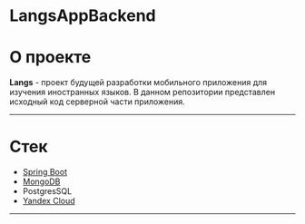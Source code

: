 # LangsAppBackend

# О проекте
**Langs** - проект будущей разработки мобильного приложения для изучения иностранных языков.
В данном репозитории представлен исходный код серверной части приложения.
___
# Стек
- [Spring Boot](https://mvnrepository.com/artifact/org.springframework.boot/spring-boot-starter-web)
- [MongoDB](https://mvnrepository.com/artifact/org.springframework.boot/spring-boot-starter-data-mongodb)
- PostgresSQL
- [Yandex Cloud](https://cloud.yandex.com/en-ru/)
___
